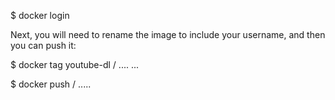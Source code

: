 $ docker login

Next, you will need to rename the image to include your username, and then you can push it:

$ docker tag youtube-dl <username>/<repository> ....
  ...

$ docker push <username>/<repository> .....